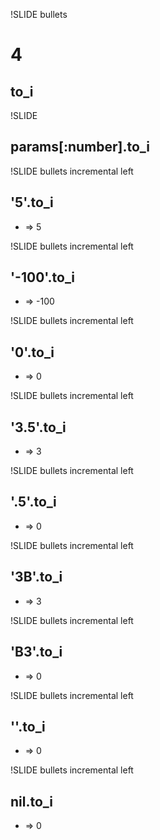 !SLIDE bullets
# 4 #
## to_i ##

!SLIDE

## 	params[:number].to_i ##

!SLIDE bullets incremental left
## '5'.to_i ##
* => 5
	
!SLIDE	bullets incremental left
## '-100'.to_i ##
* => -100

!SLIDE	bullets incremental left
## '0'.to_i ##
* => 0

!SLIDE	bullets incremental left
## '3.5'.to_i ##
* => 3

!SLIDE	bullets incremental left
## '.5'.to_i ##
* => 0

!SLIDE	bullets incremental left
## '3B'.to_i ##
* => 3

!SLIDE	bullets incremental left
## 'B3'.to_i ##
* => 0

!SLIDE	bullets incremental left
## ''.to_i ##
* => 0

!SLIDE	bullets incremental left
## nil.to_i ##
* => 0